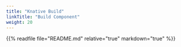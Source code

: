 ```yaml
---
title: "Knative Build"
linkTitle: "Build Component"
weight: 20
---
```


{{% readfile file="README.md" relative="true" markdown="true" %}}
